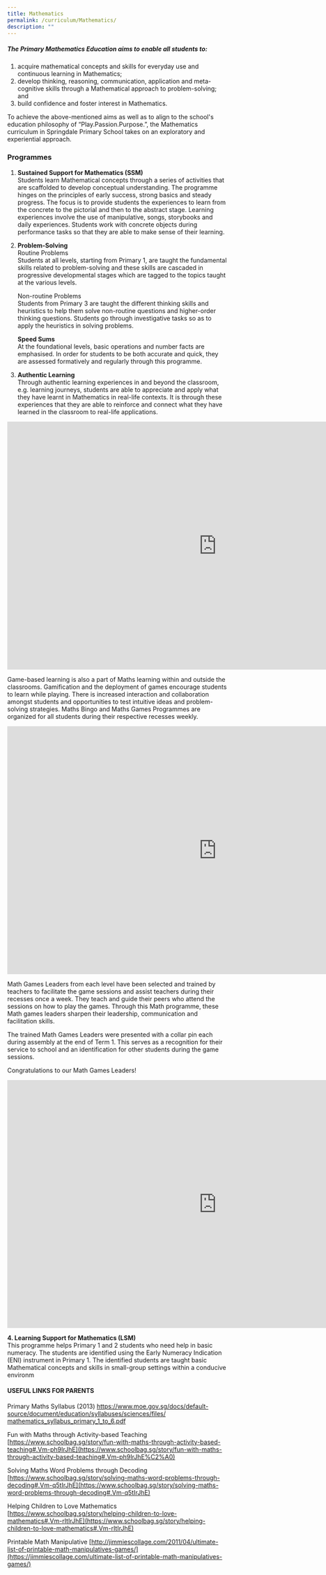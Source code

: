 ```yaml
---
title: Mathematics
permalink: /curriculum/Mathematics/
description: ""
---
```

##### The Primary Mathematics Education aims to enable all students to:

1.  acquire mathematical concepts and skills for everyday use and continuous learning&nbsp;in Mathematics;
2.  develop thinking, reasoning, communication, application and meta-cognitive skills&nbsp;through a Mathematical approach&nbsp;to problem-solving; and
3.  build confidence and foster interest in Mathematics.

To achieve the above-mentioned aims as well as to align to the school's education philosophy of “Play.Passion.Purpose.”, the Mathematics curriculum in Springdale Primary School takes on an exploratory and experiential approach.  
  

### **Programmes**

1.  **Sustained Support for Mathematics (SSM)**  
    Students learn Mathematical concepts through a series of activities that are scaffolded to develop conceptual understanding. The programme hinges on the principles of early success, strong basics and steady progress. The focus is to provide students the experiences to learn from the concrete to the pictorial and then to the abstract stage. Learning experiences involve the use of manipulative, songs, storybooks and daily experiences. Students work with concrete objects during performance tasks so that they are able to make sense of their learning.  
      
    
2.  **Problem-Solving**  
    Routine Problems  
    Students at all levels, starting from Primary 1, are taught the fundamental skills related to problem-solving and these skills are cascaded in progressive developmental stages which are tagged to the topics taught at the various levels.&nbsp;  
      
    Non-routine Problems  
    Students from Primary 3 are taught the different thinking skills and heuristics to help them solve non-routine questions and higher-order thinking questions. Students go through investigative tasks so as to apply the heuristics in solving problems.&nbsp;  
      
    **Speed Sums**  
    At the foundational levels, basic operations and number facts are emphasised. In order for students to be both accurate and quick, they are assessed formatively and regularly through this programme.  
      
    
3.  **Authentic Learning**  
    Through authentic learning experiences in and beyond the classroom, e.g. learning journeys, students are able to appreciate and apply what they have learnt in Mathematics in real-life contexts. It is through these experiences that they are able to reinforce and connect what they have learned in the classroom to real-life applications.
		
<iframe src="https://docs.google.com/presentation/d/e/2PACX-1vRDYdEyv9QrsGEhcFsPm3wF_KDz6rLAUmse7-FhadGDTZ8etmFdeCVSlTDxmIm1444GO-tZmHdh5Suo/embed?start=false&amp;loop=false&amp;delayms=3000" frameborder="0" width="960" height="569" allowfullscreen="true"></iframe>

Game-based learning is also a part of Maths learning within and outside the classrooms. Gamification and the deployment of games encourage students to learn while playing. There is increased interaction and collaboration amongst students and opportunities to test intuitive ideas and problem-solving strategies. Maths Bingo and Maths Games Programmes are organized for all students during their respective recesses weekly.

<iframe src="https://docs.google.com/presentation/d/e/2PACX-1vQO1fiw55U_3LgZkkREEEa0niluLnTBqhLzeNCu5rN2TVX8OIXiLp0T9pVVTb5mB6DHBIzQg308TYBd/embed?start=false&amp;loop=false&amp;delayms=3000" frameborder="0" width="960" height="569" allowfullscreen="true"></iframe>

Math Games Leaders from each level have been selected and trained by teachers to facilitate the game sessions and assist teachers during their recesses once a week. They teach and guide their peers who attend the sessions on how to play the games. Through this Math programme, these Math games leaders sharpen their leadership, communication and facilitation skills.&nbsp;

The trained Math Games Leaders were presented with a collar pin each during assembly at the end of Term 1. This serves as a recognition for their service to school and an identification for other students during the game sessions.

Congratulations to our Math Games Leaders!

<iframe allowfullscreen="true" height="569" width="960" frameborder="0" src="https://docs.google.com/presentation/d/e/2PACX-1vRTBj_ipObmWKpQszQW1GL-AZGEOI4qjHb0JoWFehAHsYSnnQbm1bEtn2apS3GbikGozBgj1XUD5KhC/embed?start=false&amp;loop=false&amp;delayms=3000"></iframe>

**4. Learning Support for Mathematics (LSM)**  
This programme helps Primary 1 and 2 students who need help in basic numeracy. The students are identified using the Early Numeracy Indication (ENI) instrument in Primary 1. The identified students are taught basic Mathematical concepts and skills in small-group settings within a conducive environm  

#### **USEFUL LINKS FOR PARENTS**

Primary Maths Syllabus (2013)
[https://www.moe.gov.sg/docs/default-source/document/education/syllabuses/sciences/files/  
mathematics\_syllabus\_primary\_1\_to\_6.pdf](https://www.moe.gov.sg/docs/default-source/document/education/syllabuses/sciences/files/mathematics_syllabus_primary_1_to_6.pdf)

Fun with Maths through Activity-based Teaching
[https://www.schoolbag.sg/story/fun-with-maths-through-activity-based-teaching#.Vm-ph9IrJhE](https://www.schoolbag.sg/story/fun-with-maths-through-activity-based-teaching#.Vm-ph9IrJhE%C2%A0)

Solving Maths Word Problems through Decoding
[https://www.schoolbag.sg/story/solving-maths-word-problems-through-decoding#.Vm-q5tIrJhE](https://www.schoolbag.sg/story/solving-maths-word-problems-through-decoding#.Vm-q5tIrJhE)

Helping Children to Love Mathematics
[https://www.schoolbag.sg/story/helping-children-to-love-mathematics#.Vm-rItIrJhE](https://www.schoolbag.sg/story/helping-children-to-love-mathematics#.Vm-rItIrJhE)

Printable Math Manipulative
[http://jimmiescollage.com/2011/04/ultimate-list-of-printable-math-manipulatives-games/](https://jimmiescollage.com/ultimate-list-of-printable-math-manipulatives-games/)